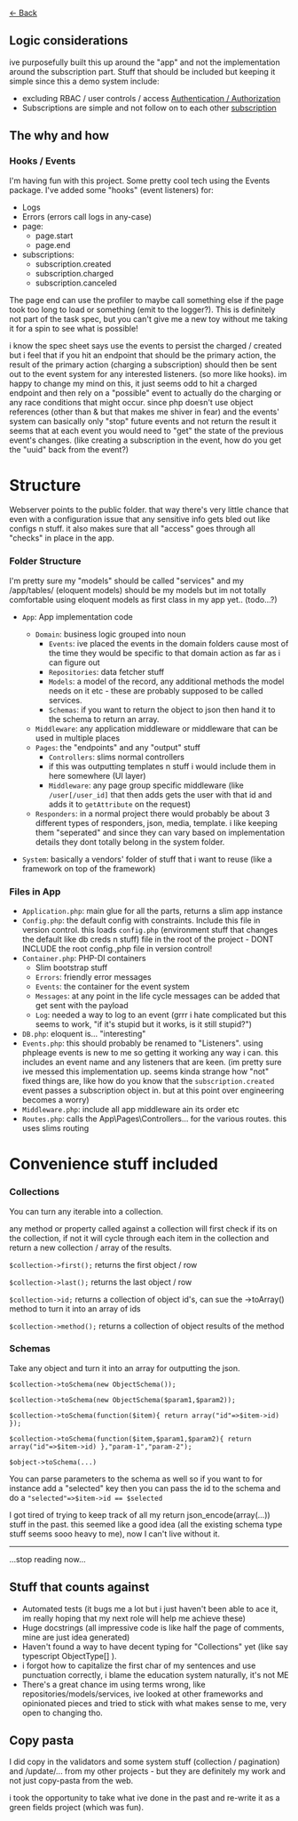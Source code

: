 [<- Back](../readme.md)

## Logic considerations

ive purposefully built this up around the "app" and not the implementation around the subscription part. Stuff that should be included but keeping it simple since this a demo system include:

- excluding RBAC / user controls / access  [Authentication / Authorization](authentication.md)
- Subscriptions are simple and not follow on to each other [subscription](subscription.md)

## The why and how


### Hooks / Events

I'm having fun with this project. Some pretty cool tech using the Events package. I've added some "hooks" (event listeners) for:

- Logs
- Errors (errors call logs in any-case)
- page:
  - page.start
  - page.end
- subscriptions:
  - subscription.created
  - subscription.charged
  - subscription.canceled

The page end can use the profiler to maybe call something else if the page took too long to load or something (emit to the logger?). This is definitely not part of the task spec, but you can't give me a new toy without me taking it for a spin to see what is possible! 

i know the spec sheet says use the events to persist the charged / created but i feel that if you hit an endpoint that should be the primary action, the result of the primary action (charging a subscription) should then be sent out to the event system for any interested listeners. (so more like hooks). im happy to change my mind on this, it just seems odd to hit a charged endpoint and then rely on a "possible" event to actually do the charging or any race conditions that might occur. since php doesn't use object references (other than & but that makes me shiver in fear) and the events' system can basically only "stop" future events and not return the result it seems that at each event you would need to "get" the state of the previous event's changes. (like creating a subscription in the event, how do you get the "uuid" back from the event?)  


# Structure

Webserver points to the public folder. that way there's very little chance that even with a configuration issue that any sensitive info gets bled out like configs n stuff. it also makes sure that all "access" goes through all "checks" in place in the app.

### Folder Structure

I'm pretty sure my "models" should be called "services" and my /app/tables/ (eloquent models) should be my models but im not totally comfortable using eloquent models as first class in my app yet.. (todo...?) 
 
- `App`: App implementation code
  - `Domain`: business logic grouped into noun
      - `Events`: ive placed the events in the domain folders cause most of the time they would be specific to that domain action as far as i can figure out
      - `Repositories`: data fetcher stuff
      - `Models`: a model of the record, any additional methods the model needs on it etc - these are probably supposed to be called services. 
      - `Schemas`: if you want to return the object to json then hand it to the schema to return an array.
  - `Middleware`: any application middleware or middleware that can be used in multiple places
  - `Pages`: the "endpoints" and any "output" stuff
      - `Controllers`: slims normal controllers
      - if this was outputting templates n stuff i would include them in here somewhere (UI layer)
      - `Middleware`: any page group specific middleware (like `/user[/user_id]` that then adds gets the user with that id and adds it to `getAttribute` on the request)
  - `Responders`: in a normal project there would probably be about 3 different types of responders, json, media, template. i like keeping them "seperated" and since they can vary based on implementation details they dont totally belong in the system folder.

- `System`: basically a vendors' folder of stuff that i want to reuse (like a framework on top of the framework) 

### Files in App
- `Application.php`: main glue for all the parts, returns a slim app instance
- `Config.php`: the default config with constraints. Include this file in version control. this loads `config.php` (environment stuff that changes the default like db creds n stuff) file in the root of the project - DONT INCLUDE the root config.,php file in version control!
- `Container.php`: PHP-DI containers
    - Slim bootstrap stuff
    - `Errors`: friendly error messages
    - `Events`: the container for the event system
    - `Messages`: at any point in the life cycle messages can be added that get sent with the payload
    - `Log`: needed a way to log to an event (grrr i hate complicated but this seems to work, "if it's stupid but it works, is it still stupid?")
- `DB.php`: eloquent is... "interesting"
- `Events.php`: this should probably be renamed to "Listeners". using phpleage events is new to me so getting it working any way i can. this includes an event name and any listeners that are keen. (im pretty sure ive messed this implementation up. seems kinda strange how "not" fixed things are, like how do you know that the `subscription.created` event passes a subscription object in. but at this point over engineering becomes a worry)
- `Middleware.php`: include all app middleware ain its order etc
- `Routes.php`: calls the App\Pages\Controllers\... for the various routes. this uses slims routing

# Convenience stuff included

### Collections

You can turn any iterable into a collection. 

any method or property called against a collection will first check if its on the collection, if not it will cycle through each item in the collection and return a new collection / array of the results. 


`$collection->first();` returns the first object / row

`$collection->last();`  returns the last object / row

`$collection->id;` returns a collection of object id's, can sue the ->toArray() method to turn it into an array of ids

`$collection->method();` returns a collection of object results of the method


### Schemas

Take any object and turn it into an array for outputting the json. 

`$collection->toSchema(new ObjectSchema());`

`$collection->toSchema(new ObjectSchema($param1,$param2));`

`$collection->toSchema(function($item){ return array("id"=>$item->id) });`

`$collection->toSchema(function($item,$param1,$param2){ return array("id"=>$item->id) },"param-1","param-2");`

`$object->toSchema(...)`


You can parse parameters to the schema as well so if you want to for instance add a "selected" key then you can pass the id to the schema and do a `"selected"=>$item->id == $selected`

I got tired of trying to keep track of all my return json_encode(array(...)) stuff in the past. this seemed like a good idea (all the existing schema type stuff seems sooo heavy to me), now I can't live without it.

--------------

...stop reading now...

## Stuff that counts against 

- Automated tests (it bugs me a lot but i just haven't been able to ace it, im really hoping that my next role will help me achieve these)
- Huge docstrings (all impressive code is like half the page of comments, mine are just idea generated)
- Haven't found a way to have decent typing for "Collections" yet (like say typescript ObjectType[] ). 
- i forgot how to capitalize the first char of my sentences and use punctuation correctly, i blame the education system naturally, it's not ME 
- There's a great chance im using terms wrong, like repositories/models/services, ive looked at other frameworks and opinionated pieces and tried to stick with what makes sense to me, very open to changing tho. 


## Copy pasta

I did copy in the validators and some system stuff (collection / pagination) and /update/...  from my other projects - but they are definitely my work and not just copy-pasta from the web.  

i took the opportunity to take what ive done in the past and re-write it as a green fields project (which was fun). 

